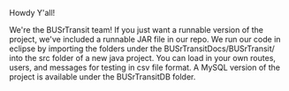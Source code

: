 Howdy Y'all!

We're the BUSrTransit team! If you just want a runnable version of the project, we've included a runnable JAR file in our repo. We run our code in eclipse by importing the folders under the BUSrTransitDocs/BUSrTransit/ into the src folder of a new java project. You can load in your own routes, users, and messages for testing in csv file format. 
A MySQL version of the project is available under the BUSrTransitDB folder.
